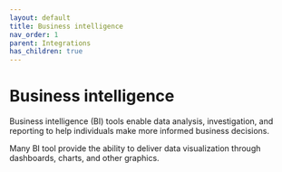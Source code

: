 ```yaml
---
layout: default
title: Business intelligence
nav_order: 1
parent: Integrations
has_children: true
---
```


# Business intelligence

Business intelligence (BI) tools enable data analysis, investigation, and reporting to help individuals make more informed business decisions.

Many BI tool provide the ability to deliver data visualization through dashboards, charts, and other graphics.
